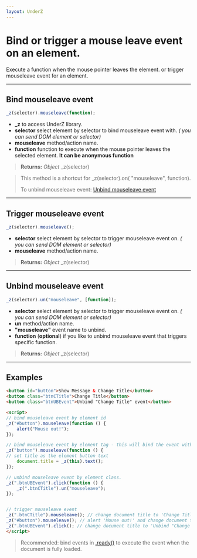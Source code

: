 ```yaml
---
layout: UnderZ
---
```

# Bind or trigger a mouse leave event on an element.
Execute a function when the mouse pointer leaves the element. or trigger mouseleave event for an element.


***


## Bind mouseleave event
```js
_z(selector).mouseleave(function);
```

* **_z** to access UnderZ library.
* **selector** select element by selector to bind mouseleave event with. _( you can send DOM element or selector)_
* **mouseleave** method/action name.
* **function** function to execute when the mouse pointer leaves the selected element. **It can be anonymous function**

> **Returns:** _Object_ \_z(selector)

> This method is a shortcut for _z(selector).on( "mouseleave", function).
> 
> To unbind mouseleave event: [Unbind mouseleave event](http://hlack.xyz/UnderZ/-mouseleave()#unbind-mouseleave-event)


***


## Trigger mouseleave event
```js
_z(selector).mouseleave();
```

* **selector** select element by selector to trigger mouseleave event on. _( you can send DOM element or selector)_
* **mouseleave** method/action name.

> **Returns:** _Object_ \_z(selector)


***


## Unbind mouseleave event
```js
_z(selector).un("mouseleave", [function]);
```

* **selector** select element by selector to trigger mouseleave event on. _( you can send DOM element or selector)_
* **un** method/action name.
* **"mouseleave"** event name to unbind.
* **function** (**optional**) if you like to unbind mouseleave event that triggers specific function.

> **Returns:** _Object_ \_z(selector)


***


## Examples

```html
<button id="button">Show Message & Change Title</button>
<button class="btnCTitle">Change Title</button>
<button class="btnUBEvent">Unbind "Change Title" event</button>

<script>
// bind mouseleave event by element id
_z("#button").mouseleave(function () { 
	alert("Mouse out!");
});

// bind mouseleave event by element tag - this will bind the event with all elements with "button" tag.
_z("button").mouseleave(function () { 
// set title as the element button text
	document.title = _z(this).text();
});

// unbind mouseleave event by element class.
_z(".btnUBEvent").click(function () {
	_z(".btnCTitle").un("mouseleave");
});


// trigger mouseleave event
_z(".btnCTitle").mouseleave(); // change document title to 'Change Title'
_z("#button").mouseleave(); // alert 'Mouse out!' and change document title to 'Show Message & Change Title'
_z(".btnUBEvent").click(); // change document title to 'Unbind "Change Title" event' and unbind mouseleave event on .btnCTitle button
</script>
```

> Recommended: bind events in [.ready()](http://hlack.xyz/UnderZ/-ready()) to execute the event when the document is fully loaded.
